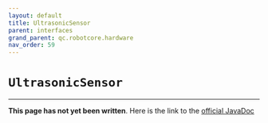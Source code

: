 ```yaml
---
layout: default
title: UltrasonicSensor
parent: interfaces
grand_parent: qc.robotcore.hardware
nav_order: 59
---
```

# `UltrasonicSensor`
---
**This page has not yet been written**. Here is the link to the [official JavaDoc](https://ftctechnh.github.io/ftc_app/doc/javadoc/com/qualcomm/robotcore/hardware/UltrasonicSensor.html)
        